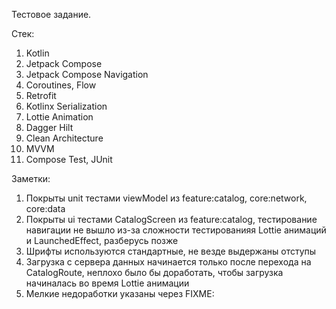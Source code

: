 Тестовое задание.

Стек:
1. Kotlin
2. Jetpack Compose
3. Jetpack Compose Navigation
4. Coroutines, Flow
5. Retrofit
6. Kotlinx Serialization
7. Lottie Animation
8. Dagger Hilt
9. Clean Architecture
10. MVVM
11. Compose Test, JUnit

Заметки:
1. Покрыты unit тестами viewModel из feature:catalog, core:network, core:data
2. Покрыты ui тестами CatalogScreen из feature:catalog, тестирование навигации не вышло из-за сложности тестированияя Lottie анимаций и LaunchedEffect, разберусь позже
3. Шрифты используются стандартные, не везде выдержаны отступы
4. Загрузка с сервера данных начинается только после перехода на CatalogRoute, неплохо было бы доработать, чтобы загрузка начиналась во время Lottie анимации
5. Мелкие недоработки указаны через FIXME:
